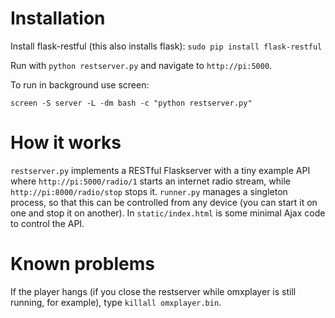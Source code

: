 Installation
============

Install flask-restful (this also installs flask):
`sudo pip install flask-restful`

Run with `python restserver.py` and navigate to `http://pi:5000`.

To run in background use screen:

`screen -S server -L -dm bash -c "python restserver.py"`

How it works
============

`restserver.py` implements a RESTful Flaskserver with a tiny example API where `http://pi:5000/radio/1` starts an internet radio stream, while `http://pi:8000/radio/stop` stops it. `runner.py` manages a singleton process, so that this can be controlled from any device (you can start it on one and stop it on another). In `static/index.html` is some minimal Ajax code to control the API.


Known problems
==============
If the player hangs (if you close the restserver while omxplayer is still running, for example), type `killall omxplayer.bin`.